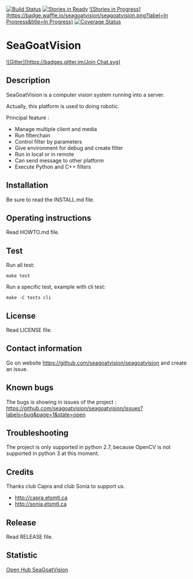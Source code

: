 [![Build Status](https://travis-ci.org/seagoatvision/seagoatvision.svg?branch=develop)](https://travis-ci.org/seagoatvision/seagoatvision)
[![Stories in Ready](https://badge.waffle.io/seagoatvision/seagoatvision.png?label=ready&title=Ready)](http://waffle.io/seagoatvision/seagoatvision)
[![Stories in Progress](https://badge.waffle.io/seagoatvision/seagoatvision.png?label=In Progress&title=In Progress)](http://waffle.io/seagoatvision/seagoatvision)
[![Coverage Status](https://img.shields.io/coveralls/seagoatvision/seagoatvision.svg)](https://coveralls.io/r/seagoatvision/seagoatvision)

SeaGoatVision
=============
[![Gitter](https://badges.gitter.im/Join Chat.svg)](https://gitter.im/seagoatvision/seagoatvision?utm_source=badge&utm_medium=badge&utm_campaign=pr-badge)

Description
-----------
SeaGoatVision is a computer vision system running into a server.

Actually, this platform is used to doing robotic.

Principal feature :

 - Manage multiple client and media
 - Run filterchain
 - Control filter by parameters
 - Give environment for debug and create filter
 - Run in local or in remote
 - Can send message to other platform
 - Execute Python and C++ filters

Installation
------------
Be sure to read the INSTALL.md file.

Operating instructions
----------------------
Read HOWTO.md file.

Test
----
Run all test:

	make test

Run a specific test, example with cli test:

	make -C tests cli

License
-------
Read LICENSE file.

Contact information
-------------------
Go on website https://github.com/seagoatvision/seagoatvision and create an issue.

Known bugs
----------
The bugs is showing in issues of the project : https://github.com/seagoatvision/seagoatvision/issues?labels=bug&page=1&state=open

Troubleshooting
---------------
The project is only supported in python 2.7, because OpenCV is not supported in python 3 at this moment.

Credits
-------
Thanks club Capra and club Sonia to support us.

 - http://capra.etsmtl.ca
 - http://sonia.etsmtl.ca

Release
-------
Read RELEASE file.

Statistic
---------
[Open Hub SeaGoatVision](https://www.openhub.net/p/SeaGoatVision)

